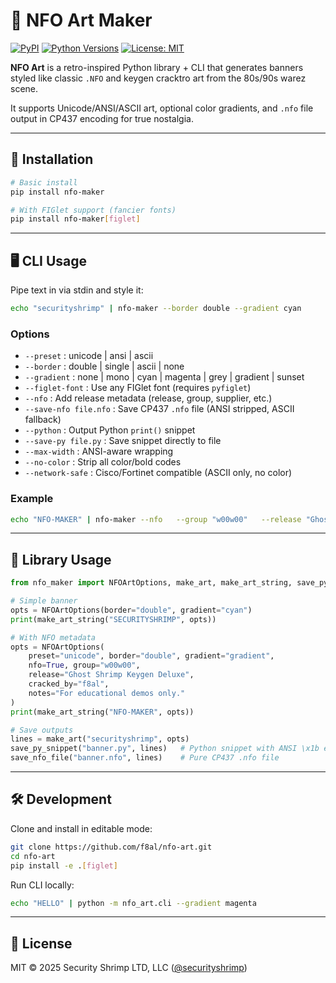# 🎨 NFO Art Maker

[![PyPI](https://img.shields.io/pypi/v/nfo-art.svg)]((https://pypi.org/project/nfo-maker/))
[![Python Versions](https://img.shields.io/pypi/pyversions/nfo-art.svg)](https://pypi.org/project/nfo-maker/)
[![License: MIT](https://img.shields.io/badge/License-MIT-yellow.svg)](LICENSE)

**NFO Art** is a retro-inspired Python library + CLI that generates banners styled like classic `.NFO` and keygen cracktro art from the 80s/90s warez scene.

It supports Unicode/ANSI/ASCII art, optional color gradients, and `.nfo` file output in CP437 encoding for true nostalgia.

---

## 🚀 Installation

```bash
# Basic install
pip install nfo-maker

# With FIGlet support (fancier fonts)
pip install nfo-maker[figlet]
```

---

## 🖥️ CLI Usage

Pipe text in via stdin and style it:

```bash
echo "securityshrimp" | nfo-maker --border double --gradient cyan
```

### Options

- `--preset` : unicode | ansi | ascii
- `--border` : double | single | ascii | none
- `--gradient` : none | mono | cyan | magenta | grey | gradient | sunset
- `--figlet-font` : Use any FIGlet font (requires `pyfiglet`)
- `--nfo` : Add release metadata (release, group, supplier, etc.)
- `--save-nfo file.nfo` : Save CP437 `.nfo` file (ANSI stripped, ASCII fallback)
- `--python` : Output Python `print()` snippet
- `--save-py file.py` : Save snippet directly to file
- `--max-width` : ANSI-aware wrapping
- `--no-color` : Strip all color/bold codes
- `--network-safe` : Cisco/Fortinet compatible (ASCII only, no color)

### Example

```bash
echo "NFO-MAKER" | nfo-maker --nfo   --group "w00w00"   --release "Ghost Shrimp Keygen Deluxe Art Maker"   --cracked-by "f8al"   --title "Crustacean Release"   --preset unicode --border double --gradient gradient   --save-py banner.py --save-nfo banner.nfo
```

---

## 🐍 Library Usage

```python
from nfo_maker import NFOArtOptions, make_art, make_art_string, save_py_snippet, save_nfo_file

# Simple banner
opts = NFOArtOptions(border="double", gradient="cyan")
print(make_art_string("SECURITYSHRIMP", opts))

# With NFO metadata
opts = NFOArtOptions(
    preset="unicode", border="double", gradient="gradient",
    nfo=True, group="w00w00",
    release="Ghost Shrimp Keygen Deluxe",
    cracked_by="f8al",
    notes="For educational demos only."
)
print(make_art_string("NFO-MAKER", opts))

# Save outputs
lines = make_art("securityshrimp", opts)
save_py_snippet("banner.py", lines)   # Python snippet with ANSI \x1b escapes
save_nfo_file("banner.nfo", lines)    # Pure CP437 .nfo file
```

---

## 🛠️ Development

Clone and install in editable mode:

```bash
git clone https://github.com/f8al/nfo-art.git
cd nfo-art
pip install -e .[figlet]
```

Run CLI locally:

```bash
echo "HELLO" | python -m nfo_art.cli --gradient magenta
```

---

## 📜 License

MIT © 2025 Security Shrimp LTD, LLC ([@securityshrimp](https://securityshrimp.com))
